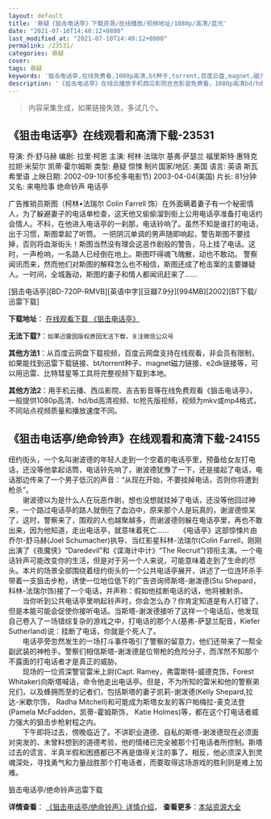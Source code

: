 ```yaml
---
layout: default
title: '悬疑《狙击电话亭》下载资源/在线播放/视频地址/1080p/高清/蓝光'
date: "2021-07-10T14:40:12+0800"
last_modified_at: "2021-07-10T14:40:12+0800"
permalink: /23531/
categories: 悬疑
cover:
tags: 悬疑
keywords: '狙击电话亭,在线免费看,1080p高清,bt种子,torrent,百度云盘,magnet,磁力链,迅雷下载资源'
description: '《狙击电话亭》在线云播放手机西瓜影院吉吉影音免费看，1080p高清bd/hd未删减完整版和tc抢先枪版，mkv/mp4格式，附带bt/torrent种子、magnet/磁力链、百度云盘、网盘资源迅雷下载链接'
---
```


>内容采集生成，如果链接失效，多试几个。


## 《狙击电话亭》在线观看和高清下载-23531

导演: 乔·舒马赫 编剧: 拉里·柯恩 主演: 柯林·法瑞尔 基弗·萨瑟兰 福里斯特·惠特克 拉妲·米契尔 凯蒂·霍尔姆斯 类型: 悬疑 惊悚 制片国家/地区: 美国 语言: 英语 斯瓦希里语 上映日期: 2002-09-10(多伦多电影节) 2003-04-04(美国) 片长: 81分钟 又名: 来电险事 绝命铃声 电话亭

广告推销员斯图（柯林•法瑞尔 Colin Farrell 饰）在外面瞒着妻子有一个秘密情人，为了躲避妻子的电话单检查，这天他又偷偷溜到街上公用电话亭准备打电话约会情人。不料，在他进入电话亭的一刹那，电话铃响了。虽然不知是谁打的电话，出于习惯，斯图拿起了听筒。 一把阴沉单调的男声随即响起，警告斯图不要挂掉，否则将血渐街头！斯图当然没有理会这恶作剧般的警告，马上挂了电话。这时，一声枪响，一名路人已经倒在地上。斯图吓得魂飞魄散，动也不敢动。 警察闻讯而来，然而他们对斯图的解释怎么也不相信，斯图还成了枪击案的主要嫌疑人。一时间，全城轰动，斯图的妻子和情人都闻讯赶来了……


[狙击电话亭][BD-720P-RMVB][英语中字][豆瓣7.9分][994MB][2002][BT下载/迅雷下载]

**下载地址**： [在线观看下载 《狙击电话亭》](https://www.btdx8.com/torrent/phone_booth_2002.html) 


**无法下载?**：`如果迅雷因版权原因无法下载，关注微信公众号 `

**其他方法1**：从百度云网盘下载视频，百度云网盘支持在线观看，非会员有限制，如果能找到迅雷下载链接、bt/torrent种子、magnet磁力链接、e2dk链接等，可以用迅雷、比特彗星等工具将完整视频下载到本地。

**其他方法2**：用手机云播、西瓜影院、吉吉影音等在线免费观看《狙击电话亭》，一般提供1080p高清、hd/bd高清视频、tc抢先版视频，视频为mkv或mp4格式，不同站点视频质量和播放速度不同。


## 《狙击电话亭/绝命铃声》在线观看和高清下载-24155

纽约街头，一个名叫谢波德的年轻人走到一个空着的电话亭里，预备给女友打电话，还没等他拿起话筒，电话铃先响了，谢波德犹豫了一下，还是接起了电话，电话那边传来了一个男子低沉的声音：&ldquo;从现在开始，不要挂掉电话，否则你将遭到枪杀”。<br />　　谢波德以为是什么人在玩恶作剧，想也没想就挂掉了电话，还没等他回过神来，一个路过电话亭的路人就倒在了血泊中，原来那个人是玩真的，谢波德惊呆了，这时，警察来了，围观的人也越聚越多，而谢波德则躲在电话亭里，再也不敢出来，因为他知道，走出电话亭，就意味着死亡......　　《电话亭》这部惊悚片由乔尔-舒马赫(Joel Schumacher)执导、当红影星科林-法瑞尔(Colin Farrell，刚刚出演了《夜魔侠》&ldquo;Daredevil”和《谍海计中计》&ldquo;The Recruit”)领衔主演。一个电话铃声可能改变你的生活，但是对于另一个人来说，可能意味着走到了生命的尽头。本片的场景全部围绕着纽约街头的一个公共电话亭展开，讲述了一位连环杀手带着一支狙击步枪，诱使一位地位低下的广告咨询师斯塔-谢泼德(Stu Shepard，科林-法瑞尔饰)接了一个电话，并声称：假如他挂断电话的话，他将被射杀。<br />　　当你听到公共电话亭里响起铃声时，你会怎么办？你肯定知道是有人打错了，但是本能可能会促使你接听电话。当斯塔-谢泼德接听了这样一个电话后，他发现自己卷入了一场错综复杂的游戏之中，打电话的那个人(基弗-萨瑟兰配音，Kiefer Sutherland)说：挂断了电话，你就是个死人了。<br />　　电话亭旁忽然发生的一场打斗事件吸引了警察的留意力，他们还带来了一帮全副武装的神枪手。警察们相信斯塔-谢泼德是位带枪的危险分子，而浑然不知那个不露面的打电话者才是真正的威胁。<br />　　现场的一位资深警官雷米上尉(Capt. Ramey，弗雷斯特-威德克饰，Forest Whitaker)向斯塔喊话，命令他走出电话亭。但是，不为所知的雷米和他的警察弟兄们，以及蜂拥而至的记者们，包括斯塔的妻子凯莉-谢泼德(Kelly Shepard,拉达-米歇尔饰， Radha Mitchell)和可能成为斯塔女友的客户帕梅拉-麦克法登(Pamela McFadden，凯蒂-霍姆斯饰， Katie Holmes)等，都在这个打电话者威力强大的狙击步枪射程之内。<br />　　下午即将过去，傍晚临近了。不讲职业道德、自私的斯塔-谢泼德现在必须面对突发的、未曾料想到的道德考验，他的情绪已完全被那个打电话者所控制。斯塔过去的谎言、半真半假和困惑都已不再是值得关注的事了。相反，他必须深入到灵魂深处，寻找勇气和力量战胜那个打电话者，而要取得这场游戏的胜利则是难上加难。


狙击电话亭/绝命铃声迅雷下载

**详情查看**： [《狙击电话亭/绝命铃声》详情介绍](/movie/24155/)， **查看更多**：[本站资源大全](/movie/t/all/)

